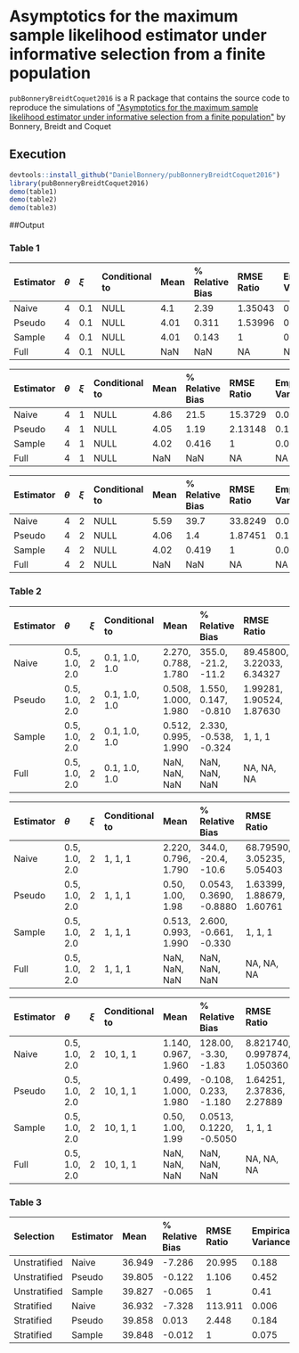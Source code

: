 # Asymptotics for the maximum sample likelihood estimator under informative selection from a finite population

`pubBonneryBreidtCoquet2016` is a R package that contains the source code to reproduce the simulations of ["Asymptotics for the maximum sample likelihood estimator under informative selection from a finite population"](http://www.e-publications.org/ims/submission/BEJ/user/submissionFile/23537?confirm=3b2ff5b3) by Bonnery, Breidt and Coquet

## Execution

```r
devtools::install_github("DanielBonnery/pubBonneryBreidtCoquet2016")
library(pubBonneryBreidtCoquet2016)
demo(table1)
demo(table2)
demo(table3)
```

##Output



                                                                                                
### Table 1


|Estimator |$\theta$ |$\xi$ |Conditional to |Mean |% Relative Bias |RMSE Ratio |Empirical Variance |Asymptotic Variance |
|:---------|:--------|:-----|:--------------|:----|:---------------|:----------|:------------------|:-------------------|
|Naive     |4        |0.1   |NULL           |4.1  |2.39            |1.35043    |0.0181758          |NA                  |
|Pseudo    |4        |0.1   |NULL           |4.01 |0.311           |1.53996    |0.0309899          |NA                  |
|Sample    |4        |0.1   |NULL           |4.01 |0.143           |1          |0.0201916          |0.0200028           |
|Full      |4        |0.1   |NULL           |NaN  |NaN             |NA         |NA                 |NA                  |



|Estimator |$\theta$ |$\xi$ |Conditional to |Mean |% Relative Bias |RMSE Ratio |Empirical Variance |Asymptotic Variance |
|:---------|:--------|:-----|:--------------|:----|:---------------|:----------|:------------------|:-------------------|
|Naive     |4        |1     |NULL           |4.86 |21.5            |15.3729    |0.031139           |NA                  |
|Pseudo    |4        |1     |NULL           |4.05 |1.19            |2.13148    |0.104135           |NA                  |
|Sample    |4        |1     |NULL           |4.02 |0.416           |1          |0.0496496          |0.0509886           |
|Full      |4        |1     |NULL           |NaN  |NaN             |NA         |NA                 |NA                  |



|Estimator |$\theta$ |$\xi$ |Conditional to |Mean |% Relative Bias |RMSE Ratio |Empirical Variance |Asymptotic Variance |
|:---------|:--------|:-----|:--------------|:----|:---------------|:----------|:------------------|:-------------------|
|Naive     |4        |2     |NULL           |5.59 |39.7            |33.8249    |0.0567029          |NA                  |
|Pseudo    |4        |2     |NULL           |4.06 |1.4             |1.87451    |0.139452           |NA                  |
|Sample    |4        |2     |NULL           |4.02 |0.419           |1          |0.0757842          |0.0771277           |
|Full      |4        |2     |NULL           |NaN  |NaN             |NA         |NA                 |NA                  |

### Table 2


|Estimator |$\theta$      |$\xi$ |Conditional to |Mean                |% Relative Bias       |RMSE Ratio                 |Empirical Variance                 |Asymptotic Variance                |
|:---------|:-------------|:-----|:--------------|:-------------------|:---------------------|:--------------------------|:----------------------------------|:----------------------------------|
|Naive     |0.5, 1.0, 2.0 |2     |0.1, 1.0, 1.0  |2.270, 0.788, 1.780 |355.0, -21.2, -11.2   |89.45800, 3.22033, 6.34327 |0.0354351, 0.0148147, 0.0083901    |NA                                 |
|Pseudo    |0.5, 1.0, 2.0 |2     |0.1, 1.0, 1.0  |0.508, 1.000, 1.980 |1.550, 0.147, -0.810  |1.99281, 1.90524, 1.87630  |0.0707659, 0.0354644, 0.0171822    |NA                                 |
|Sample    |0.5, 1.0, 2.0 |2     |0.1, 1.0, 1.0  |0.512, 0.995, 1.990 |2.330, -0.538, -0.324 |1, 1, 1                    |0.03540450, 0.01858640, 0.00925542 |0.03223440, 0.01784980, 0.00885569 |
|Full      |0.5, 1.0, 2.0 |2     |0.1, 1.0, 1.0  |NaN, NaN, NaN       |NaN, NaN, NaN         |NA, NA, NA                 |NA, NA, NA                         |NA                                 |



|Estimator |$\theta$      |$\xi$ |Conditional to |Mean                |% Relative Bias         |RMSE Ratio                 |Empirical Variance                 |Asymptotic Variance             |
|:---------|:-------------|:-----|:--------------|:-------------------|:-----------------------|:--------------------------|:----------------------------------|:-------------------------------|
|Naive     |0.5, 1.0, 2.0 |2     |1, 1, 1        |2.220, 0.796, 1.790 |344.0, -20.4, -10.6     |68.79590, 3.05235, 5.05403 |0.03614270, 0.01484920, 0.00756908 |NA                              |
|Pseudo    |0.5, 1.0, 2.0 |2     |1, 1, 1        |0.50, 1.00, 1.98    |0.0543, 0.3690, -0.8880 |1.63399, 1.88679, 1.60761  |0.0712723, 0.0348923, 0.0163413    |NA                              |
|Sample    |0.5, 1.0, 2.0 |2     |1, 1, 1        |0.513, 0.993, 1.990 |2.600, -0.661, -0.330   |1, 1, 1                    |0.0434493, 0.0184565, 0.0103178    |0.0416175, 0.0177885, 0.0108431 |
|Full      |0.5, 1.0, 2.0 |2     |1, 1, 1        |NaN, NaN, NaN       |NaN, NaN, NaN           |NA, NA, NA                 |NA, NA, NA                         |NA                              |



|Estimator |$\theta$      |$\xi$ |Conditional to |Mean                |% Relative Bias         |RMSE Ratio                   |Empirical Variance                 |Asymptotic Variance                |
|:---------|:-------------|:-----|:--------------|:-------------------|:-----------------------|:----------------------------|:----------------------------------|:----------------------------------|
|Naive     |0.5, 1.0, 2.0 |2     |10, 1, 1       |1.140, 0.967, 1.960 |128.00, -3.30, -1.83    |8.821740, 0.997874, 1.050360 |0.03524990, 0.01565320, 0.00772124 |NA                                 |
|Pseudo    |0.5, 1.0, 2.0 |2     |10, 1, 1       |0.499, 1.000, 1.980 |-0.108, 0.233, -1.180   |1.64251, 2.37836, 2.27889    |0.0832800, 0.0398984, 0.0191108    |NA                                 |
|Sample    |0.5, 1.0, 2.0 |2     |10, 1, 1       |0.50, 1.00, 1.99    |0.0513, 0.1220, -0.5050 |1, 1, 1                      |0.05070290, 0.01677640, 0.00853041 |0.05223770, 0.01538530, 0.00909232 |
|Full      |0.5, 1.0, 2.0 |2     |10, 1, 1       |NaN, NaN, NaN       |NaN, NaN, NaN           |NA, NA, NA                   |NA, NA, NA                         |NA                                 |


### Table 3


|Selection    |Estimator |Mean   |% Relative Bias |RMSE Ratio |Empirical Variance |Average Estimated Variance |Variance Ratio |
|:------------|:---------|:------|:---------------|:----------|:------------------|:--------------------------|:--------------|
|Unstratified |Naive     |36.949 |-7.286          |20.995     |0.188              |0.186                      |0.989          |
|Unstratified |Pseudo    |39.805 |-0.122          |1.106      |0.452              |0.419                      |0.926          |
|Unstratified |Sample    |39.827 |-0.065          |1          |0.41               |0.388                      |0.945          |
|Stratified   |Naive     |36.932 |-7.328          |113.911    |0.006              |0.188                      |30.271         |
|Stratified   |Pseudo    |39.858 |0.013           |2.448      |0.184              |0.169                      |0.923          |
|Stratified   |Sample    |39.848 |-0.012          |1          |0.075              |0.066                      |0.886          |
